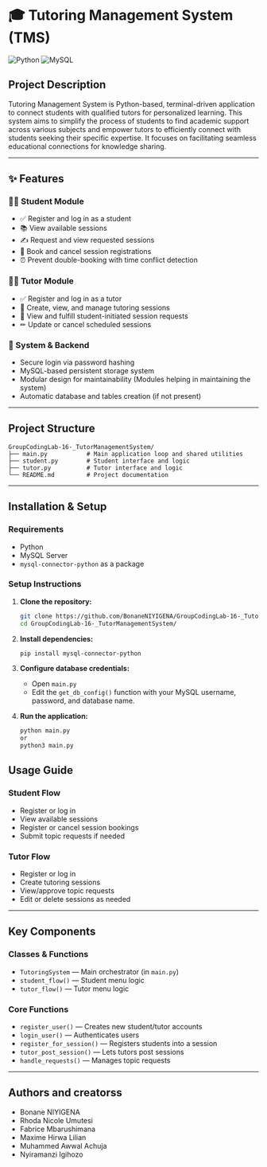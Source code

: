 # 🎓 Tutoring Management System (TMS)

![Python](https://img.shields.io/badge/Python-blue)
![MySQL](https://img.shields.io/badge/MySQL-orange)

## Project Description

Tutoring Management System is Python-based, terminal-driven application to connect students with qualified tutors for personalized learning. This system aims to simplify the process of students to find academic support across various subjects and empower tutors to efficiently connect with students seeking their specific expertise. It focuses on facilitating seamless educational connections for knowledge sharing.

---

## ✨ Features

### 👩‍🎓 Student Module

* ✅ Register and log in as a student
* 📚 View available sessions 
* ✍ Request and view requested sessions
* 📅 Book and cancel session registrations
* ⏰ Prevent double-booking with time conflict detection

### 👨‍🏫 Tutor Module

* ✅ Register and log in as a tutor
* 📅 Create, view, and manage tutoring sessions
* 📩 View and fulfill student-initiated session requests
* ✏ Update or cancel scheduled sessions

### 🔐 System & Backend

* Secure login via password hashing
* MySQL-based persistent storage system
* Modular design for maintainability (Modules helping in maintaining the system)
* Automatic database and tables creation (if not present)

---

##  Project Structure

```
GroupCodingLab-16-_TutorManagementSystem/
├── main.py           # Main application loop and shared utilities
├── student.py        # Student interface and logic
├── tutor.py          # Tutor interface and logic
└── README.md         # Project documentation
```

---

##  Installation & Setup

###  Requirements

* Python
* MySQL Server
* `mysql-connector-python` as a package

###  Setup Instructions

1. **Clone the repository:**

   ```bash
   git clone https://github.com/BonaneNIYIGENA/GroupCodingLab-16-_TutorManagementSystem.git
   cd GroupCodingLab-16-_TutorManagementSystem/
   ```

2. **Install dependencies:**

   ```bash
   pip install mysql-connector-python
   ```

3. **Configure database credentials:**

   * Open `main.py`
   * Edit the `get_db_config()` function with your MySQL username, password, and database name.

4. **Run the application:**

   ```bash
   python main.py
   or
   python3 main.py
   ```

##  Usage Guide

### Student Flow

* Register or log in
* View available sessions
* Register or cancel session bookings
* Submit topic requests if needed

### Tutor Flow

* Register or log in
* Create tutoring sessions
* View/approve topic requests
* Edit or delete sessions as needed

---

##  Key Components

###  Classes & Functions

* `TutoringSystem` — Main orchestrator (in `main.py`)
* `student_flow()` — Student menu logic
* `tutor_flow()` — Tutor menu logic

###  Core Functions

* `register_user()` — Creates new student/tutor accounts
* `login_user()` — Authenticates users
* `register_for_session()` — Registers students into a session
* `tutor_post_session()` — Lets tutors post sessions
* `handle_requests()` — Manages topic requests

---

## Authors and creatorss
- Bonane NIYIGENA
- Rhoda Nicole Umutesi
- Fabrice Mbarushimana
- Maxime Hirwa  Lilian
- Muhammed Awwal Achuja
- Nyiramanzi Igihozo

